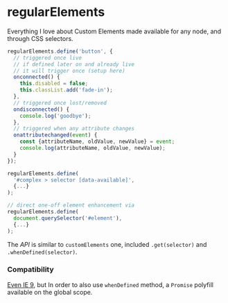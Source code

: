 # regularElements

Everything I love about Custom Elements made available for any node, and through CSS selectors.

```js
regularElements.define('button', {
  // triggered once live
  // if defined later on and already live
  // it will trigger once (setup here)
  onconnected() {
    this.disabled = false;
    this.classList.add('fade-in');
  },
  // triggered once lost/removed
  ondisconnected() {
    console.log('goodbye');
  },
  // triggered when any attribute changes
  onattributechanged(event) {
    const {attributeName, oldValue, newValue} = event;
    console.log(attributeName, oldValue, newValue);
  }
});

regularElements.define(
  '#complex > selector [data-available]',
  {...}
);

// direct one-off element enhancement via
regularElements.define(
  document.querySelector('#element'),
  {...}
);
```

The _API_ is similar to `customElements` one, included `.get(selector)` and `.whenDefined(selector)`.

### Compatibility

[Even IE 9](https://webreflection.github.io/regular-elements/test/), but In order to also use `whenDefined` method, a `Promise` polyfill available on the global scope.
